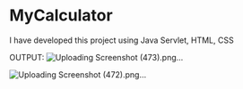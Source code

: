 # MyCalculator
I have developed this project using Java Servlet, HTML, CSS

OUTPUT: 
![Uploading Screenshot (473).png…]()

![Uploading Screenshot (472).png…]()


